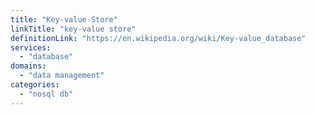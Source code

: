 ```yaml
---
title: "Key-value Store"
linkTitle: "key-value store"
definitionLink: "https://en.wikipedia.org/wiki/Key-value_database"
services:
  - "database"
domains:
  - "data management"
categories:
  - "nosql db"
---
```

